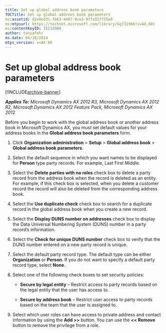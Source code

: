 ```yaml
---
title: Set up global address book parameters
TOCTitle: Set up global address book parameters
ms:assetid: d2e0ed31-fb63-4407-9ce3-9ffa52ff55e8
ms:mtpsurl: https://technet.microsoft.com/library/Gg731966(v=AX.60)
ms:contentKeyID: 35132908
author: tonyafehr
ms.date: 04/18/2014
mtps_version: v=AX.60
---
```


# Set up global address book parameters 


[!INCLUDE[archive-banner](includes/archive-banner.md)]


_**Applies To:** Microsoft Dynamics AX 2012 R3, Microsoft Dynamics AX 2012 R2, Microsoft Dynamics AX 2012 Feature Pack, Microsoft Dynamics AX 2012_

Before you begin to work with the global address book or another address book in Microsoft Dynamics AX, you must set default values for your address books in the **Global address book parameters** form.

1.  Click **Organization administration** \> **Setup** \> **Global address book** \> **Global address book parameters**.

2.  Select the default sequence in which you want names to be displayed for **Person** type party records. For example, Last First Middle.

3.  Select the **Delete parties with no roles** check box to delete a party record from the address book when the record is deleted as an entity. For example, if this check box is selected, when you delete a customer record the record will also be deleted from the corresponding address book.

4.  Select the **Use duplicate check** check box to search for a duplicate record in the global address book when you create a new record.

5.  Select the **Display DUNS number on addresses** check box to display the Data Universal Numbering System (DUNS) number in a party record’s information.

6.  Select the **Check for unique DUNS number** check box to verify that the DUNS number entered on a new party record is unique.

7.  Select the default party record type. The default type can be either **Organization** or **Person**. If you do not want to specify a default party record type, select **None**.

8.  Select one of the following check boxes to set security policies:
    
      - **Secure by legal entity** – Restrict access to party records based on the legal entity that the user has access to.
    
      - **Secure by address book** – Restrict user access to party records based on the team that the user is assigned to.

9.  Select which user roles can have access to private address and contact information by using the **Add \>\>** button. You can use the **\<\< Remove** button to remove the privilege from a role.

  


